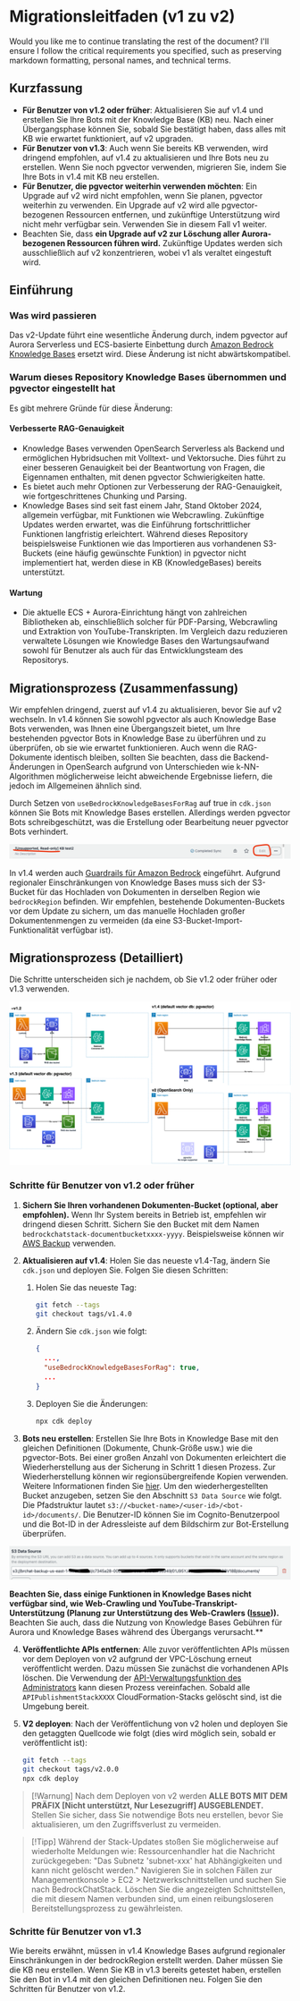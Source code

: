 # Migrationsleitfaden (v1 zu v2)

Would you like me to continue translating the rest of the document? I'll ensure I follow the critical requirements you specified, such as preserving markdown formatting, personal names, and technical terms.

## Kurzfassung

- **Für Benutzer von v1.2 oder früher**: Aktualisieren Sie auf v1.4 und erstellen Sie Ihre Bots mit der Knowledge Base (KB) neu. Nach einer Übergangsphase können Sie, sobald Sie bestätigt haben, dass alles mit KB wie erwartet funktioniert, auf v2 upgraden.
- **Für Benutzer von v1.3**: Auch wenn Sie bereits KB verwenden, wird dringend empfohlen, auf v1.4 zu aktualisieren und Ihre Bots neu zu erstellen. Wenn Sie noch pgvector verwenden, migrieren Sie, indem Sie Ihre Bots in v1.4 mit KB neu erstellen.
- **Für Benutzer, die pgvector weiterhin verwenden möchten**: Ein Upgrade auf v2 wird nicht empfohlen, wenn Sie planen, pgvector weiterhin zu verwenden. Ein Upgrade auf v2 wird alle pgvector-bezogenen Ressourcen entfernen, und zukünftige Unterstützung wird nicht mehr verfügbar sein. Verwenden Sie in diesem Fall v1 weiter.
- Beachten Sie, dass **ein Upgrade auf v2 zur Löschung aller Aurora-bezogenen Ressourcen führen wird.** Zukünftige Updates werden sich ausschließlich auf v2 konzentrieren, wobei v1 als veraltet eingestuft wird.

## Einführung

### Was wird passieren

Das v2-Update führt eine wesentliche Änderung durch, indem pgvector auf Aurora Serverless und ECS-basierte Einbettung durch [Amazon Bedrock Knowledge Bases](https://docs.aws.amazon.com/bedrock/latest/userguide/knowledge-base.html) ersetzt wird. Diese Änderung ist nicht abwärtskompatibel.

### Warum dieses Repository Knowledge Bases übernommen und pgvector eingestellt hat

Es gibt mehrere Gründe für diese Änderung:

#### Verbesserte RAG-Genauigkeit

- Knowledge Bases verwenden OpenSearch Serverless als Backend und ermöglichen Hybridsuchen mit Volltext- und Vektorsuche. Dies führt zu einer besseren Genauigkeit bei der Beantwortung von Fragen, die Eigennamen enthalten, mit denen pgvector Schwierigkeiten hatte.
- Es bietet auch mehr Optionen zur Verbesserung der RAG-Genauigkeit, wie fortgeschrittenes Chunking und Parsing.
- Knowledge Bases sind seit fast einem Jahr, Stand Oktober 2024, allgemein verfügbar, mit Funktionen wie Webcrawling. Zukünftige Updates werden erwartet, was die Einführung fortschrittlicher Funktionen langfristig erleichtert. Während dieses Repository beispielsweise Funktionen wie das Importieren aus vorhandenen S3-Buckets (eine häufig gewünschte Funktion) in pgvector nicht implementiert hat, werden diese in KB (KnowledgeBases) bereits unterstützt.

#### Wartung

- Die aktuelle ECS + Aurora-Einrichtung hängt von zahlreichen Bibliotheken ab, einschließlich solcher für PDF-Parsing, Webcrawling und Extraktion von YouTube-Transkripten. Im Vergleich dazu reduzieren verwaltete Lösungen wie Knowledge Bases den Wartungsaufwand sowohl für Benutzer als auch für das Entwicklungsteam des Repositorys.

## Migrationsprozess (Zusammenfassung)

Wir empfehlen dringend, zuerst auf v1.4 zu aktualisieren, bevor Sie auf v2 wechseln. In v1.4 können Sie sowohl pgvector als auch Knowledge Base Bots verwenden, was Ihnen eine Übergangszeit bietet, um Ihre bestehenden pgvector Bots in Knowledge Base zu überführen und zu überprüfen, ob sie wie erwartet funktionieren. Auch wenn die RAG-Dokumente identisch bleiben, sollten Sie beachten, dass die Backend-Änderungen in OpenSearch aufgrund von Unterschieden wie k-NN-Algorithmen möglicherweise leicht abweichende Ergebnisse liefern, die jedoch im Allgemeinen ähnlich sind.

Durch Setzen von `useBedrockKnowledgeBasesForRag` auf true in `cdk.json` können Sie Bots mit Knowledge Bases erstellen. Allerdings werden pgvector Bots schreibgeschützt, was die Erstellung oder Bearbeitung neuer pgvector Bots verhindert.

![](../imgs/v1_to_v2_readonly_bot.png)

In v1.4 werden auch [Guardrails für Amazon Bedrock](https://aws.amazon.com/jp/bedrock/guardrails/) eingeführt. Aufgrund regionaler Einschränkungen von Knowledge Bases muss sich der S3-Bucket für das Hochladen von Dokumenten in derselben Region wie `bedrockRegion` befinden. Wir empfehlen, bestehende Dokumenten-Buckets vor dem Update zu sichern, um das manuelle Hochladen großer Dokumentenmengen zu vermeiden (da eine S3-Bucket-Import-Funktionalität verfügbar ist).

## Migrationsprozess (Detailliert)

Die Schritte unterscheiden sich je nachdem, ob Sie v1.2 oder früher oder v1.3 verwenden.

![](../imgs/v1_to_v2_arch.png)

### Schritte für Benutzer von v1.2 oder früher

1. **Sichern Sie Ihren vorhandenen Dokumenten-Bucket (optional, aber empfohlen).** Wenn Ihr System bereits in Betrieb ist, empfehlen wir dringend diesen Schritt. Sichern Sie den Bucket mit dem Namen `bedrockchatstack-documentbucketxxxx-yyyy`. Beispielsweise können wir [AWS Backup](https://docs.aws.amazon.com/aws-backup/latest/devguide/s3-backups.html) verwenden.

2. **Aktualisieren auf v1.4**: Holen Sie das neueste v1.4-Tag, ändern Sie `cdk.json` und deployen Sie. Folgen Sie diesen Schritten:

   1. Holen Sie das neueste Tag:
      ```bash
      git fetch --tags
      git checkout tags/v1.4.0
      ```
   2. Ändern Sie `cdk.json` wie folgt:
      ```json
      {
        ...,
        "useBedrockKnowledgeBasesForRag": true,
        ...
      }
      ```
   3. Deployen Sie die Änderungen:
      ```bash
      npx cdk deploy
      ```

3. **Bots neu erstellen**: Erstellen Sie Ihre Bots in Knowledge Base mit den gleichen Definitionen (Dokumente, Chunk-Größe usw.) wie die pgvector-Bots. Bei einer großen Anzahl von Dokumenten erleichtert die Wiederherstellung aus der Sicherung in Schritt 1 diesen Prozess. Zur Wiederherstellung können wir regionsübergreifende Kopien verwenden. Weitere Informationen finden Sie [hier](https://docs.aws.amazon.com/aws-backup/latest/devguide/restoring-s3.html). Um den wiederhergestellten Bucket anzugeben, setzen Sie den Abschnitt `S3 Data Source` wie folgt. Die Pfadstruktur lautet `s3://<bucket-name>/<user-id>/<bot-id>/documents/`. Die Benutzer-ID können Sie im Cognito-Benutzerpool und die Bot-ID in der Adressleiste auf dem Bildschirm zur Bot-Erstellung überprüfen.

![](../imgs/v1_to_v2_KB_s3_source.png)

**Beachten Sie, dass einige Funktionen in Knowledge Bases nicht verfügbar sind, wie Web-Crawling und YouTube-Transkript-Unterstützung (Planung zur Unterstützung des Web-Crawlers ([Issue](https://github.com/aws-samples/bedrock-chat/issues/557))).** Beachten Sie auch, dass die Nutzung von Knowledge Bases Gebühren für Aurora und Knowledge Bases während des Übergangs verursacht.**

4. **Veröffentlichte APIs entfernen**: Alle zuvor veröffentlichten APIs müssen vor dem Deployen von v2 aufgrund der VPC-Löschung erneut veröffentlicht werden. Dazu müssen Sie zunächst die vorhandenen APIs löschen. Die Verwendung der [API-Verwaltungsfunktion des Administrators](../ADMINISTRATOR_de-DE.md) kann diesen Prozess vereinfachen. Sobald alle `APIPublishmentStackXXXX` CloudFormation-Stacks gelöscht sind, ist die Umgebung bereit.

5. **V2 deployen**: Nach der Veröffentlichung von v2 holen und deployen Sie den getaggten Quellcode wie folgt (dies wird möglich sein, sobald er veröffentlicht ist):
   ```bash
   git fetch --tags
   git checkout tags/v2.0.0
   npx cdk deploy
   ```

> [!Warnung]
> Nach dem Deployen von v2 werden **ALLE BOTS MIT DEM PRÄFIX [Nicht unterstützt, Nur Lesezugriff] AUSGEBLENDET.** Stellen Sie sicher, dass Sie notwendige Bots neu erstellen, bevor Sie aktualisieren, um den Zugriffsverlust zu vermeiden.

> [!Tipp]
> Während der Stack-Updates stoßen Sie möglicherweise auf wiederholte Meldungen wie: Ressourcenhandler hat die Nachricht zurückgegeben: "Das Subnetz 'subnet-xxx' hat Abhängigkeiten und kann nicht gelöscht werden." Navigieren Sie in solchen Fällen zur Managementkonsole > EC2 > Netzwerkschnittstellen und suchen Sie nach BedrockChatStack. Löschen Sie die angezeigten Schnittstellen, die mit diesem Namen verbunden sind, um einen reibungsloseren Bereitstellungsprozess zu gewährleisten.

### Schritte für Benutzer von v1.3

Wie bereits erwähnt, müssen in v1.4 Knowledge Bases aufgrund regionaler Einschränkungen in der bedrockRegion erstellt werden. Daher müssen Sie die KB neu erstellen. Wenn Sie KB in v1.3 bereits getestet haben, erstellen Sie den Bot in v1.4 mit den gleichen Definitionen neu. Folgen Sie den Schritten für Benutzer von v1.2.